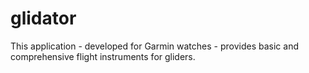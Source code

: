 # glidator
This application - developed for Garmin watches - provides basic and comprehensive flight instruments for gliders.
